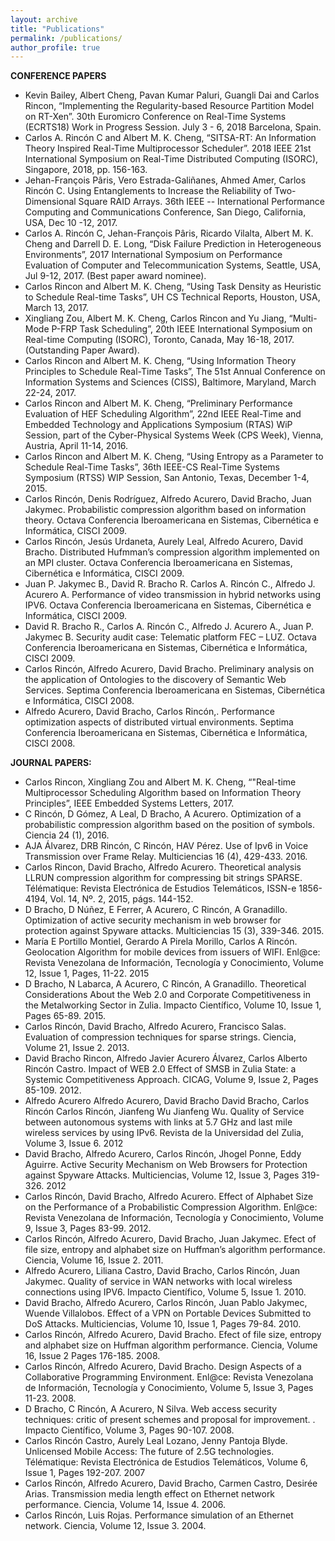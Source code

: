 ```yaml
---
layout: archive
title: "Publications"
permalink: /publications/
author_profile: true
---
```


**CONFERENCE PAPERS**

  - Kevin Bailey, Albert Cheng, Pavan Kumar Paluri, Guangli Dai and Carlos Rincon, “Implementing the Regularity-based Resource Partition Model on RT-Xen”. 30th Euromicro Conference on Real-Time Systems (ECRTS18) Work in Progress Session. July 3 - 6, 2018
Barcelona, Spain.
  - Carlos A. Rincón C and Albert M. K. Cheng, “SITSA-RT: An Information Theory Inspired Real-Time Multiprocessor Scheduler”. 2018 IEEE 21st International Symposium on Real-Time Distributed Computing (ISORC), Singapore, 2018, pp. 156-163.
  - Jehan-François Pâris, Vero Estrada-Galiñanes, Ahmed Amer, Carlos Rincón C. Using Entanglements to Increase the Reliability of Two-Dimensional Square RAID Arrays. 36th IEEE -- International Performance Computing and Communications Conference, San Diego, California, USA, Dec 10 -12, 2017.
  - Carlos A. Rincón C, Jehan-François Pâris, Ricardo Vilalta, Albert M. K. Cheng and Darrell D. E. Long, “Disk Failure Prediction in Heterogeneous Environments”, 2017 International Symposium on Performance Evaluation of Computer and Telecommunication Systems, Seattle, USA, Jul 9-12, 2017. (Best paper award nominee).
  - Carlos Rincon and Albert M. K. Cheng, “Using Task Density as Heuristic to Schedule Real-time Tasks”, UH CS Technical Reports, Houston, USA, March 13, 2017.
  - Xingliang Zou, Albert M. K. Cheng, Carlos Rincon and Yu Jiang, “Multi-Mode P-FRP Task Scheduling”, 20th IEEE International Symposium on Real-time Computing (ISORC), Toronto, Canada, May 16-18, 2017. (Outstanding Paper Award).
  - Carlos Rincon and Albert M. K. Cheng, “Using Information Theory Principles to Schedule Real-Time Tasks”, The 51st Annual Conference on Information Systems and Sciences (CISS), Baltimore, Maryland, March 22-24, 2017.
  - Carlos Rincon and Albert M. K. Cheng, “Preliminary Performance Evaluation of HEF Scheduling Algorithm”, 22nd IEEE Real-Time and Embedded Technology and Applications Symposium (RTAS) WiP Session, part of the Cyber-Physical Systems Week (CPS Week), Vienna, Austria, April 11-14, 2016.
  - Carlos Rincon and Albert M. K. Cheng, “Using Entropy as a Parameter to Schedule Real-Time Tasks”, 36th IEEE-CS Real-Time Systems Symposium (RTSS) WIP Session, San Antonio, Texas, December 1-4, 2015.
  - Carlos Rincón, Denis Rodríguez, Alfredo Acurero, David Bracho, Juan Jakymec. Probabilistic compression algorithm based on information theory. Octava Conferencia Iberoamericana en Sistemas, Cibernética e Informática, CISCI 2009.
  - Carlos Rincón, Jesús Urdaneta, Aurely Leal, Alfredo Acurero, David Bracho. Distributed Hufmman’s compression algorithm implemented on an MPI cluster. Octava Conferencia Iberoamericana en Sistemas, Cibernética e Informática, CISCI 2009.
  - Juan P. Jakymec B., David R. Bracho R. Carlos A. Rincón C., Alfredo J. Acurero A. Performance of video transmission in hybrid networks using IPV6. Octava Conferencia Iberoamericana en Sistemas, Cibernética e Informática, CISCI 2009.
  - David R. Bracho R., Carlos A. Rincón C., Alfredo J. Acurero A., Juan P. Jakymec B. Security audit case: Telematic platform FEC – LUZ. Octava Conferencia Iberoamericana en Sistemas, Cibernética e Informática, CISCI 2009.
  - Carlos Rincón, Alfredo Acurero, David Bracho. Preliminary analysis on the application of Ontologies to the discovery of Semantic Web Services. Septima Conferencia Iberoamericana en Sistemas, Cibernética e Informática, CISCI 2008.
  - Alfredo Acurero, David Bracho, Carlos Rincón,. Performance optimization aspects of distributed virtual environments. Septima Conferencia Iberoamericana en Sistemas, Cibernética e Informática, CISCI 2008.

**JOURNAL PAPERS:**

  - Carlos Rincon, Xingliang Zou and Albert M. K. Cheng, “"Real-time Multiprocessor Scheduling Algorithm based on Information Theory Principles”, IEEE Embedded Systems Letters, 2017.
  - C Rincón, D Gómez, A Leal, D Bracho, A Acurero. Optimization of a probabilistic compression algorithm based on the position of symbols. Ciencia 24 (1), 2016.
  - AJA Álvarez, DRB Rincón, C Rincón, HAV Pérez. Use of Ipv6 in Voice Transmission over Frame Relay. Multiciencias 16 (4), 429-433. 2016.
  - Carlos Rincon, David Bracho, Alfredo Acurero. Theoretical analysis LLRUN compression algorithm for compressing bit strings SPARSE. Télématique: Revista Electrónica de Estudios Telemáticos, ISSN-e 1856-4194, Vol. 14, Nº. 2, 2015, págs. 144-152.
  - D Bracho, D Núñez, E Ferrer, A Acurero, C Rincón, A Granadillo. Optimization of active security mechanism in web browser for protection against Spyware attacks. Multiciencias 15 (3), 339-346. 2015.
  - María E Portillo Montiel, Gerardo A Pirela Morillo, Carlos A Rincón. Geolocation Algorithm for mobile devices from issuers of WIFI. Enl@ce: Revista Venezolana de Información, Tecnología y Conocimiento, Volume 12, Issue 1, Pages, 11-22. 2015
  - D Bracho, N Labarca, A Acurero, C Rincón, A Granadillo. Theoretical Considerations About the Web 2.0 and Corporate Competitiveness in the Metalworking Sector in Zulia. Impacto Científico, Volume 10, Issue 1, Pages 65-89. 2015.
  - Carlos Rincón, David Bracho, Alfredo Acurero, Francisco Salas. Evaluation of compression techniques for sparse strings. Ciencia, Volume 21, Issue 2. 2013.
  - David Bracho Rincon, Alfredo Javier Acurero Álvarez, Carlos Alberto Rincón Castro. Impact of WEB 2.0 Effect of SMSB in Zulia State: a Systemic Competitiveness Approach. CICAG, Volume 9, Issue 2, Pages 85-109. 2012.
  - Alfredo Acurero Alfredo Acurero, David Bracho David Bracho, Carlos Rincón Carlos Rincón, Jianfeng Wu Jianfeng Wu. Quality of Service between autonomous systems with links at 5.7 GHz and last mile wireless services by using IPv6. Revista de la Universidad del Zulia, Volume 3, Issue 6. 2012
  - David Bracho, Alfredo Acurero, Carlos Rincón, Jhogel Ponne, Eddy Aguirre. Active Security Mechanism on Web Browsers for Protection against Spyware Attacks. Multiciencias, Volume 12, Issue 3, Pages 319-326. 2012
  - Carlos Rincón, David Bracho, Alfredo Acurero. Effect of Alphabet Size on the Performance of a Probabilistic Compression Algorithm. Enl@ce: Revista Venezolana de Información, Tecnología y Conocimiento, Volume 9, Issue 3, Pages 83-99. 2012.
  - Carlos Rincón, Alfredo Acurero, David Bracho, Juan Jakymec. Efect of file size, entropy and alphabet size on Huffman’s algorithm performance. Ciencia, Volume 16, Issue 2. 2011.
  - Alfredo Acurero, Liliana Castro, David Bracho, Carlos Rincón, Juan Jakymec. Quality of service in WAN networks with local wireless connections using IPV6. Impacto Científico, Volume 5, Issue 1. 2010.
  - David Bracho, Alfredo Acurero, Carlos Rincón, Juan Pablo Jakymec, Wuende Villalobos. Effect of a VPN on Portable Devices Submitted to DoS Attacks. Multiciencias, Volume 10, Issue 1, Pages 79-84. 2010.
  - Carlos Rincón, Alfredo Acurero, David Bracho. Efect of file size, entropy and alphabet size on Huffman algorithm performance. Ciencia, Volume 16, Issue 2 Pages 176-185. 2008.
  - Carlos Rincón, Alfredo Acurero, David Bracho. Design Aspects of a Collaborative Programming Environment. Enl@ce: Revista Venezolana de Información, Tecnología y Conocimiento, Volume 5, Issue 3, Pages 11-23. 2008.
  - D Bracho, C Rincón, A Acurero, N Silva. Web access security techniques: critic of present schemes and proposal for improvement. . Impacto Científico, Volume 3, Pages 90-107. 2008.
  - Carlos Rincón Castro, Aurely Leal Lozano, Jenny Pantoja Blyde. Unlicensed Mobile Access: The future of 2.5G technologies. Télématique: Revista Electrónica de Estudios Telemáticos, Volume 6, Issue 1, Pages 192-207. 2007
  - Carlos Rincón, Alfredo Acurero, David Bracho, Carmen Castro, Desirée Arias. Transmission media length effect on Ethernet network performance. Ciencia, Volume 14, Issue 4. 2006.
  - Carlos Rincón, Luis Rojas. Performance simulation of an Ethernet network. Ciencia, Volume 12, Issue 3. 2004.
